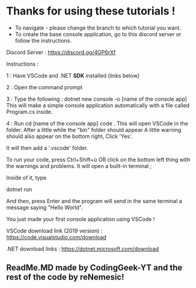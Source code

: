 # Thanks for using these tutorials !

* To navigate - please change the branch to which tutorial you want.
* To create the base console application, go to this discord server or follow the instructions.

Discord Server : https://discord.gg/4GP6rXf

Instructions : 

1 : Have VSCode and .NET **SDK** installed (links below) 

2 : Open the command prompt

3 : Type the following :
dotnet new console -o [name of the console app]
This will make a simple console application automatically with a file called Program.cs inside.

4 : Run 
cd [name of the console app]
code .
This will open VSCode in the folder.
After a little while the "bin" folder should appear
A little warning should also appear on the bottom right,
Click 'Yes'.

It will then add a '.vscode' folder.

To run your code, press Ctrl+Shift+ù OR click on the bottom left thing with the warnings and problems.
It will open a built-in terminal ;

Inside of it, type 

dotnet run

And then, press Enter and the program will send in the same terminal a message saying "Hello World".

You just made your first console application using VSCode !

VSCode download link (2019 version) : 
https://code.visualstudio.com/download


.NET download links : 
https://dotnet.microsoft.com/download






## ReadMe.MD made by CodingGeek-YT and the rest of the code by reNemesic!
